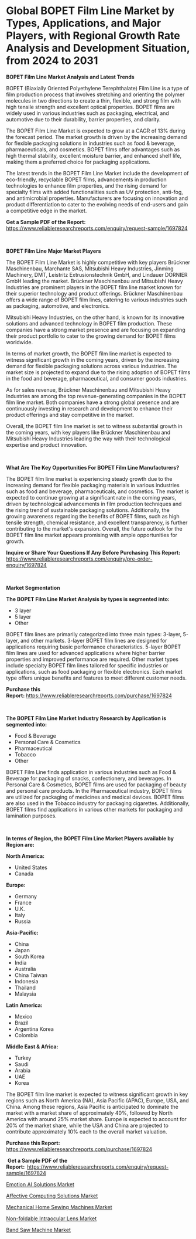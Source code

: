 <p><h1>Global BOPET Film Line Market by Types, Applications, and Major Players, with Regional Growth Rate Analysis and Development Situation, from 2024 to 2031</h1></p><p><strong>BOPET Film Line Market Analysis and Latest Trends</strong></p>
<p><p>BOPET (Biaxially Oriented Polyethylene Terephthalate) Film Line is a type of film production process that involves stretching and orienting the polymer molecules in two directions to create a thin, flexible, and strong film with high tensile strength and excellent optical properties. BOPET films are widely used in various industries such as packaging, electrical, and automotive due to their durability, barrier properties, and clarity.</p><p>The BOPET Film Line Market is expected to grow at a CAGR of 13% during the forecast period. The market growth is driven by the increasing demand for flexible packaging solutions in industries such as food & beverage, pharmaceuticals, and cosmetics. BOPET films offer advantages such as high thermal stability, excellent moisture barrier, and enhanced shelf life, making them a preferred choice for packaging applications.</p><p>The latest trends in the BOPET Film Line Market include the development of eco-friendly, recyclable BOPET films, advancements in production technologies to enhance film properties, and the rising demand for specialty films with added functionalities such as UV protection, anti-fog, and antimicrobial properties. Manufacturers are focusing on innovation and product differentiation to cater to the evolving needs of end-users and gain a competitive edge in the market.</p></p>
<p><strong>Get a Sample PDF of the Report:&nbsp;</strong> <a href="https://www.reliableresearchreports.com/enquiry/request-sample/1697824">https://www.reliableresearchreports.com/enquiry/request-sample/1697824</a></p>
<p>&nbsp;</p>
<p><strong>BOPET Film Line Major Market Players</strong></p>
<p><p>The BOPET Film Line Market is highly competitive with key players Brückner Maschinenbau, Marchante SAS, Mitsubishi Heavy Industries, Jinming Machinery, DMT, Leistritz Extrusionstechnik GmbH, and Lindauer DORNIER GmbH leading the market. Brückner Maschinenbau and Mitsubishi Heavy Industries are prominent players in the BOPET film line market known for their superior technology and product offerings. Brückner Maschinenbau offers a wide range of BOPET film lines, catering to various industries such as packaging, automotive, and electronics.</p><p>Mitsubishi Heavy Industries, on the other hand, is known for its innovative solutions and advanced technology in BOPET film production. These companies have a strong market presence and are focusing on expanding their product portfolio to cater to the growing demand for BOPET films worldwide.</p><p>In terms of market growth, the BOPET film line market is expected to witness significant growth in the coming years, driven by the increasing demand for flexible packaging solutions across various industries. The market size is projected to expand due to the rising adoption of BOPET films in the food and beverage, pharmaceutical, and consumer goods industries.</p><p>As for sales revenue, Brückner Maschinenbau and Mitsubishi Heavy Industries are among the top revenue-generating companies in the BOPET film line market. Both companies have a strong global presence and are continuously investing in research and development to enhance their product offerings and stay competitive in the market.</p><p>Overall, the BOPET film line market is set to witness substantial growth in the coming years, with key players like Brückner Maschinenbau and Mitsubishi Heavy Industries leading the way with their technological expertise and product innovation.</p></p>
<p>&nbsp;</p>
<p><strong>What Are The Key Opportunities For BOPET Film Line Manufacturers?</strong></p>
<p><p>The BOPET film line market is experiencing steady growth due to the increasing demand for flexible packaging materials in various industries such as food and beverage, pharmaceuticals, and cosmetics. The market is expected to continue growing at a significant rate in the coming years, driven by technological advancements in film production techniques and the rising trend of sustainable packaging solutions. Additionally, the growing awareness regarding the benefits of BOPET films, such as high tensile strength, chemical resistance, and excellent transparency, is further contributing to the market's expansion. Overall, the future outlook for the BOPET film line market appears promising with ample opportunities for growth.</p></p>
<p><strong>Inquire or Share Your Questions If Any Before Purchasing This Report:</strong> <a href="https://www.reliableresearchreports.com/enquiry/pre-order-enquiry/1697824">https://www.reliableresearchreports.com/enquiry/pre-order-enquiry/1697824</a></p>
<p>&nbsp;</p>
<p><strong>Market Segmentation</strong></p>
<p><strong>The BOPET Film Line Market Analysis by types is segmented into:</strong></p>
<p><ul><li>3 layer</li><li>5 layer</li><li>Other</li></ul></p>
<p><p>BOPET film lines are primarily categorized into three main types: 3-layer, 5-layer, and other markets. 3-layer BOPET film lines are designed for applications requiring basic performance characteristics. 5-layer BOPET film lines are used for advanced applications where higher barrier properties and improved performance are required. Other market types include specialty BOPET film lines tailored for specific industries or applications, such as food packaging or flexible electronics. Each market type offers unique benefits and features to meet different customer needs.</p></p>
<p><strong>Purchase this Report:&nbsp;</strong><a href="https://www.reliableresearchreports.com/purchase/1697824">https://www.reliableresearchreports.com/purchase/1697824</a></p>
<p>&nbsp;</p>
<p><strong>The BOPET Film Line Market Industry Research by Application is segmented into:</strong></p>
<p><ul><li>Food & Beverage</li><li>Personal Care & Cosmetics</li><li>Pharmaceutical</li><li>Tobacco</li><li>Other</li></ul></p>
<p><p>BOPET Film Line finds application in various industries such as Food & Beverage for packaging of snacks, confectionery, and beverages. In Personal Care & Cosmetics, BOPET films are used for packaging of beauty and personal care products. In the Pharmaceutical industry, BOPET films are utilized for packaging of medicines and medical devices. BOPET films are also used in the Tobacco industry for packaging cigarettes. Additionally, BOPET films find applications in various other markets for packaging and lamination purposes.</p></p>
<p>&nbsp;</p>
<p><strong>In terms of Region, the BOPET Film Line Market Players available by Region are:</strong></p>
<p>
    <p> <strong> North America: </strong>
        <ul>
            <li>United States</li>
            <li>Canada</li>
        </ul>
        </p> 
    <p> <strong> Europe: </strong>
        <ul>
            <li>Germany</li>
            <li>France</li>
            <li>U.K.</li>
            <li>Italy</li>
            <li>Russia</li>
        </ul>
        </p> 
    <p> <strong> Asia-Pacific: </strong>
        <ul>
            <li>China</li>
            <li>Japan</li>
            <li>South Korea</li>
            <li>India</li>
            <li>Australia</li>
            <li>China Taiwan</li>
            <li>Indonesia</li>
            <li>Thailand</li>
            <li>Malaysia</li>
        </ul>
        </p> 
    <p> <strong> Latin America: </strong>
        <ul>
            <li>Mexico</li>
            <li>Brazil</li>
            <li>Argentina Korea</li>
            <li>Colombia</li>
        </ul>
        </p> 
    <p> <strong> Middle East & Africa: </strong>
        <ul>
            <li>Turkey</li>
            <li>Saudi</li>
            <li>Arabia</li>
            <li>UAE</li>
            <li>Korea</li>
        </ul>
    </p>
    </p>
<p><p>The BOPET film line market is expected to witness significant growth in key regions such as North America (NA), Asia Pacific (APAC), Europe, USA, and China. Among these regions, Asia Pacific is anticipated to dominate the market with a market share of approximately 40%, followed by North America with around 25% market share. Europe is expected to account for 20% of the market share, while the USA and China are projected to contribute approximately 10% each to the overall market valuation.</p></p>
<p><strong>Purchase this Report: </strong><a href="https://www.reliableresearchreports.com/purchase/1697824">https://www.reliableresearchreports.com/purchase/1697824</a></p>
<p>&nbsp;<strong>Get a Sample PDF of the Report:&nbsp;&nbsp;</strong><a href="https://www.reliableresearchreports.com/enquiry/request-sample/1697824">https://www.reliableresearchreports.com/enquiry/request-sample/1697824</a></p>
<p><strong></strong></p>
<p><p><a href="https://medium.com/@marieramos20/emotion-ai-solutions-market-size-reveals-the-best-marketing-channels-in-global-industry-c3688752d0c6">Emotion AI Solutions Market</a></p><p><a href="https://medium.com/@marieramos20/affective-computing-solutions-market-furnishes-information-on-market-share-market-trends-and-3f7360ffc4cf">Affective Computing Solutions Market</a></p><p><a href="https://github.com/jaidynmorantestelletmjzya/Market-Research-Report-List-1/blob/main/mechanical-home-sewing-machines-market.md">Mechanical Home Sewing Machines Market</a></p><p><a href="https://issuu.com/reportprime-2/docs/non-foldable-intraocular-lens-market-size-2030.ppt">Non-foldable Intraocular Lens Market</a></p><p><a href="https://github.com/juniordelafrance/Market-Research-Report-List-2/blob/main/band-saw-machine-market.md">Band Saw Machine Market</a></p></p>